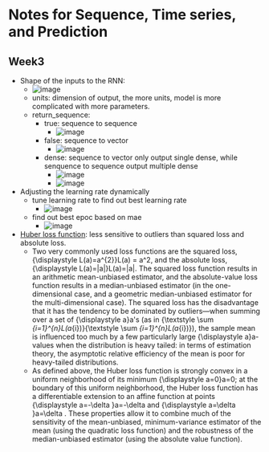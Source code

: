 # Notes for Sequence, Time series, and Prediction

## Week3
* Shape of the inputs to the RNN:
  * ![image](https://user-images.githubusercontent.com/16402963/210624921-74fd7164-9e84-4732-a01f-c9892e342270.png)
  * units: dimension of output, the more units, model is more complicated with more parameters. 
  * return_sequence: 
    * true: sequence to sequence 
       * ![image](https://user-images.githubusercontent.com/16402963/210625421-8405e618-1c5c-4cc4-b961-313f6438f0a0.png)
    * false: sequence to vector  
       * ![image](https://user-images.githubusercontent.com/16402963/210625507-b8f5e3b7-cdb8-4882-a59a-0ddffdf11504.png)
    * dense: sequence to vector only output single dense, while senquence to sequence output multiple dense
       * ![image](https://user-images.githubusercontent.com/16402963/210625839-cceb8776-0211-493e-be0e-ed7f6b83c2cf.png)
       * ![image](https://user-images.githubusercontent.com/16402963/210625921-cdd6a9d3-1652-47c6-9b81-30de83c83513.png)
* Adjusting the learning rate dynamically
  * tune learning rate to find out best learning rate
    * ![image](https://user-images.githubusercontent.com/16402963/210627316-a46392b5-2c24-458a-b44f-493666bb6e82.png) 
  * find out best epoc based on mae 
     * ![image](https://user-images.githubusercontent.com/16402963/210627404-b854b90d-ce84-497d-8f7e-90d40788ab0f.png)
* [Huber loss function](https://en.wikipedia.org/wiki/Huber_loss): less sensitive to outliers than squared loss and absolute loss. 
  * Two very commonly used loss functions are the squared loss, {\displaystyle L(a)=a^{2}}L(a) = a^2, and the absolute loss, {\displaystyle L(a)=|a|}L(a)=|a|. The squared loss function results in an arithmetic mean-unbiased estimator, and the absolute-value loss function results in a median-unbiased estimator (in the one-dimensional case, and a geometric median-unbiased estimator for the multi-dimensional case). The squared loss has the disadvantage that it has the tendency to be dominated by outliers—when summing over a set of {\displaystyle a}a's (as in {\textstyle \sum _{i=1}^{n}L(a_{i})}{\textstyle \sum _{i=1}^{n}L(a_{i})}), the sample mean is influenced too much by a few particularly large {\displaystyle a}a-values when the distribution is heavy tailed: in terms of estimation theory, the asymptotic relative efficiency of the mean is poor for heavy-tailed distributions.
  * As defined above, the Huber loss function is strongly convex in a uniform neighborhood of its minimum {\displaystyle a=0}a=0; at the boundary of this uniform neighborhood, the Huber loss function has a differentiable extension to an affine function at points {\displaystyle a=-\delta }a=-\delta  and {\displaystyle a=\delta }a=\delta . These properties allow it to combine much of the sensitivity of the mean-unbiased, minimum-variance estimator of the mean (using the quadratic loss function) and the robustness of the median-unbiased estimator (using the absolute value function). 
